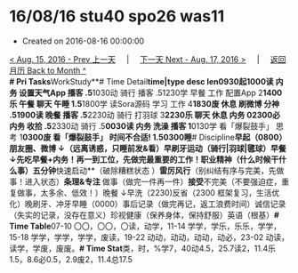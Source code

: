 # 16/08/16 stu40 spo26 was11

* Created on 2016-08-16 00:00:00

[&lt; Aug. 15, 2016 - Prev 上一天](d15.md)     \|     [下一天 Next - Aug. 17, 2016 &gt;](d17.md)     \|     [返回月历 Back to Month ^](index.md)   
**\# Pri Tasks**WorkStudy**\# Time Detail**time\|type desc len0930起1000读 内务 设置天气App 播客 .5**1030动 骑行 播客 .51230学 早餐 工作 配置App 2**1400乐 午餐 聊天 午睡 1.5**1800学 读Sora源码 学习 工作 4**1830废 休息 刷微博 分神 .51900读 晚餐 播客 .5**2230动 骑行 打羽球 3**2230乐 聊天 休息 内务 02300必 内务 收拾 .5**2330动 骑行 .5**0030读 内务 洗澡 播客 1**0130学 看「爆裂鼓手」 思考 1**0300废 看「爆裂鼓手」 时间不合适! 1.50300睡**\# Discipline**早起（0800）朋友圈、微博 ↓（远离诱惑，只睡前发&看）早刷牙运动（骑行\|羽球\|毽球）早餐 ↓先吃早餐+内务！再一到工位，先做完最重要的工作！**职业**精神（什么时候干什么事）五分钟**快速启动**（破除糟糕状态 ）**雷厉风行**（别纠结有序与完美，先做事！进入状态）**条理&专注** 做事（做完一件再一件）**接受**不完美（不要强迫症，重复做事，太多余、低效！）晚餐 ↓早洗（2230\)反省（2300 框架复习，生活优化）晚刷牙、冲牙早睡（0000）事后记录（做完再记，返工浪费时间）诚信记录（失实的记录，没存在意义）珍视健康（保养身体，保持舒服）英语（根基）**\# Time Table**07-10 〇〇，〇〇，〇读，动学，11-14 学学，学乐，乐乐，学学，15-18 学学，学学，学学，废读，19-22 动动，动动，动动，动必，23-02 动读，读学，学废，废废。**\# Time Stat**类，时，%学7，40动4.5，25.7读2，11.4乐1.5，8.6必0.5，2.9废2，11.4总17.5

